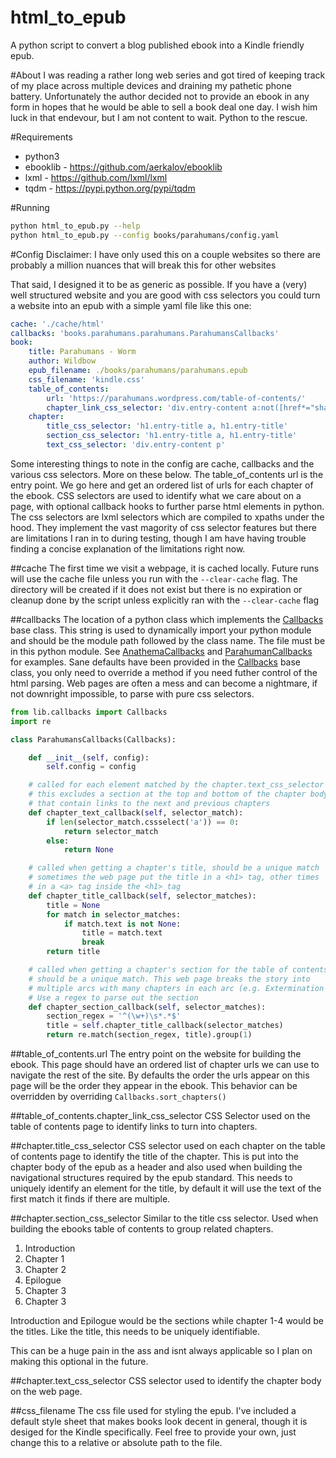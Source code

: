 # html_to_epub
A python script to convert a blog published ebook into a Kindle friendly epub.


#About
I was reading a rather long web series and got tired of keeping track of my place across multiple devices and draining my pathetic phone battery.
Unfortunately the author decided not to provide an ebook in any form in hopes that he would be able to sell a book deal one day. I wish him
luck in that endevour, but I am not content to wait. Python to the rescue.


#Requirements
* python3
* ebooklib - https://github.com/aerkalov/ebooklib
* lxml - https://github.com/lxml/lxml
* tqdm - https://pypi.python.org/pypi/tqdm


#Running 
```bash
python html_to_epub.py --help
python html_to_epub.py --config books/parahumans/config.yaml
```

#Config
Disclaimer: I have only used this on a couple websites so there are probably a million nuances that will break this for other websites


That said, I designed it to be as generic as possible. If you have a (very) well structured website and you are good with css selectors you could turn a website 
into an epub with a simple yaml file like this one:
```yaml
cache: './cache/html'
callbacks: 'books.parahumans.parahumans.ParahumansCallbacks'
book:
    title: Parahumans - Worm
    author: Wildbow
    epub_filename: ./books/parahumans/parahumans.epub
    css_filename: 'kindle.css'
    table_of_contents:
        url: 'https://parahumans.wordpress.com/table-of-contents/'
        chapter_link_css_selector: 'div.entry-content a:not([href*="share"])'
    chapter:
        title_css_selector: 'h1.entry-title a, h1.entry-title'
        section_css_selector: 'h1.entry-title a, h1.entry-title'
        text_css_selector: 'div.entry-content p'
```


Some interesting things to note in the config are cache, callbacks and the various css selectors. More on these below. The table_of_contents url is the entry point. We go here and get an ordered list
of urls for each chapter of the ebook. CSS selectors are used to identify what we care about on a page, with optional callback hooks to further parse html elements in python.
The css selectors are lxml selectors which are compiled to xpaths under the hood. They implement the vast magority of css selector features but there are limitations I ran in to
during testing, though I am have having trouble finding a concise explanation of the limitations right now.


##cache
The first time we visit a webpage, it is cached locally. Future runs will use the cache file unless you run with the `--clear-cache` flag. The directory will be created if it does not exist
but there is no expiration or cleanup done by the script unless explicitly ran with the `--clear-cache` flag


##callbacks
The location of a python class which implements the [Callbacks](lib/callbacks.py) base class. This string is used to dynamically import your python module and should be
the module path followed by the class name. The file must be in this python module. See [AnathemaCallbacks](books/anathema/anathema.py) and [ParahumanCallbacks](book/parahumans/parahumans.py)
for examples. Sane defaults have been provided in the [Callbacks](lib/callbacks.py) base class, you only need to override a method if you need futher control of the html parsing. 
Web pages are often a mess and can become a nightmare, if not downright impossible, to parse with pure css selectors.


```python
from lib.callbacks import Callbacks
import re

class ParahumansCallbacks(Callbacks):

    def __init__(self, config):
        self.config = config

    # called for each element matched by the chapter.text_css_selector
    # this excludes a section at the top and bottom of the chapter body 
    # that contain links to the next and previous chapters
    def chapter_text_callback(self, selector_match):
        if len(selector_match.cssselect('a')) == 0:
            return selector_match
        else:
            return None

    # called when getting a chapter's title, should be a unique match 
    # sometimes the web page put the title in a <h1> tag, other times
    # in a <a> tag inside the <h1> tag
    def chapter_title_callback(self, selector_matches):
        title = None
        for match in selector_matches:
            if match.text is not None:
                title = match.text
                break
        return title

    # called when getting a chapter's section for the table of contents
    # should be a unique match. This web page breaks the story into
    # multiple arcs with many chapters in each arc (e.g. Extermination 8.3)
    # Use a regex to parse out the section
    def chapter_section_callback(self, selector_matches):
        section_regex = '^(\w+)\s*.*$'
        title = self.chapter_title_callback(selector_matches)
        return re.match(section_regex, title).group(1)
```


##table_of_contents.url
The entry point on the website for building the ebook. This page should have an ordered list of chapter urls we can use to navigate the rest of the site. By defaults the order the urls
appear on this page will be the order they appear in the ebook. This behavior can be overridden by overriding `Callbacks.sort_chapters()`


##table_of_contents.chapter_link_css_selector
CSS Selector used on the table of contents page to identify links to turn into chapters.


##chapter.title_css_selector
CSS selector used on each chapter on the table of contents page to identify the title of the chapter. This is put into the chapter body of the epub as a header and also used when building the navigational
structures required by the epub standard. This needs to uniquely identify an element for the title, by default it will use the text of the first match it finds if there are multiple.


##chapter.section_css_selector
Similar to the title css selector. Used when building the ebooks table of contents to group related chapters.

1. Introduction
  1. Chapter 1
  2. Chapter 2
2. Epilogue
  1. Chapter 3
  2. Chapter 3

Introduction and Epilogue would be the sections while chapter 1-4 would be the titles. Like the title, this needs to be uniquely identifiable. 


This can be a huge pain in the ass and isnt always applicable so I plan on making this optional in the future.


##chapter.text_css_selector
CSS selector used to identify the chapter body on the web page.


##css_filename
The css file used for styling the epub. I've included a default style sheet that makes books look decent in general, though it is desiged for the Kindle specifically. Feel free to provide your own, just
change this to a relative or absolute path to the file.
